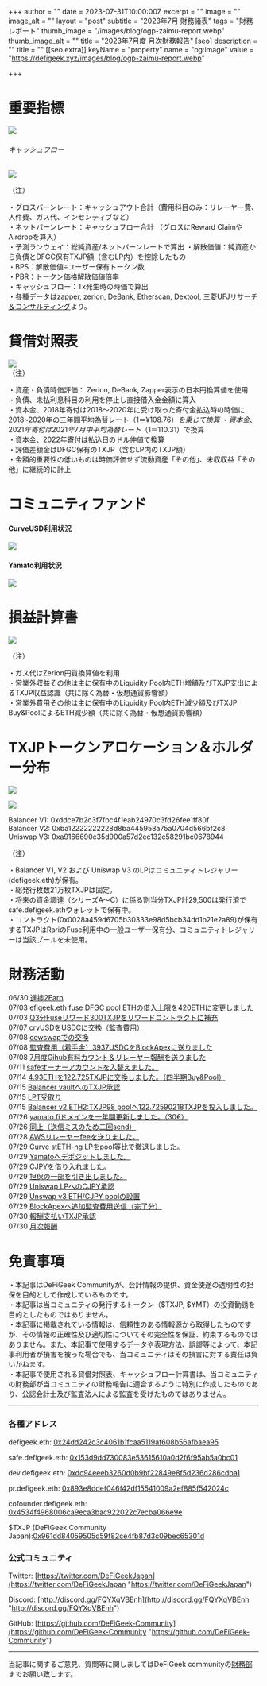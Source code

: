 
+++
author = ""
date = 2023-07-31T10:00:00Z
excerpt = ""
image = ""
image_alt = ""
layout = "post"
subtitle = "2023年7月 財務諸表"
tags = "財務レポート"
thumb_image = "/images/blog/ogp-zaimu-report.webp"
thumb_image_alt = ""
title = "2023年7月度 月次財務報告"
[seo]
description = ""
title = ""
[[seo.extra]]
keyName = "property"
name = "og:image"
value = "https://defigeek.xyz/images/blog/ogp-zaimu-report.webp"

+++

# 重要指標

![](/images/blog/23077.png)

###### キャッシュフロー

![](/images/blog/23071.png)

（注）

・グロスバーンレート：キャッシュアウト合計（費用科目のみ：リレーヤー費、人件費、ガス代、インセンティブなど）\
・ネットバーンレート：キャッシュフロー合計 （グロスにReward ClaimやAirdropを算入）\
・予測ランウェイ：総純資産/ネットバーンレートで算出 ・解散価値：純資産から負債とDFGC保有TXJP額（含むLP内）を控除したもの\
・BPS：解散価値÷ユーザー保有トークン数\
・PBR：トークン価格解散価値倍率\
・キャッシュフロー：Tx発生時の時価で算出\
・各種データは[zapper](https://t.co/lzLYnn8VGj?amp=1), [zerion](https://app.zerion.io/), [DeBank](https://debank.com/), [Etherscan](https://etherscan.io/), [Dextool](https://www.dextools.io/app/ether/pair-explorer/0xa9166690c35d900a57d2ec132c58291bc0678944), [三菱UFJリサーチ＆コンサルティング](http://www.murc-kawasesouba.jp/fx/lastmonth.php)より。

#

# 貸借対照表

![](/images/blog/23074.png)\
（注）

・資産・負債時価評価： Zerion, DeBank, Zapper表示の日本円換算値を使用\
・負債、未払利息科目の利用を停止し直接借入金金額に算入\
・資本金、2018年寄付は2018～2020年に受け取った寄付金払込時の時価に2018~2020年の三年間平均為替レート（$1＝¥108.76）を乗じて換算\
・資本金、2021年寄付は2021年7月中平均為替レート（$1＝110.31）で換算\
・資本金、2022年寄付は払込日のドル仲値で換算\
・評価差額金はDFGC保有のTXJP（含むLP内のTXJP額）\
・金額的重要性の低いものは時価評価せず流動資産「その他」、未収収益「その他」に継続的に計上

#

# コミュニティファンド

#### **CurveUSD利用状況**

![](/images/blog/23073.png)

#### **Yamato利用状況**

![](/images/blog/23072.png)

#

# 損益計算書

![](/images/blog/23075.png)

（注）

・ガス代はZerion円貨換算値を利用\
・営業外収益その他は主に保有中のLiquidity Pool内ETH増額及びTXJP支出によるTXJP収益認識（共に除く為替・仮想通貨影響額）\
・営業外費用その他は主に保有中のLiquidity Pool内ETH減少額及びTXJP Buy\&PoolによるETH減少額（共に除く為替・仮想通貨影響額）

#

# TXJPトークンアロケーション＆ホルダー分布

![](/images/blog/23076.png)

![](/images/blog/23078.png)

Balancer V1: 0xddce7b2c3f7fbc4f1eab24970c3fd26fee1ff80f\
Balancer V2: 0xba12222222228d8ba445958a75a0704d566bf2c8\
Uniswap V3: 0xa9166690c35d900a57d2ec132c58291bc0678944

（注）

・Balancer V1, V2 および Uniswap V3 のLPはコミュニティトレジャリー (defigeek.eth)が保有。\
・総発行枚数21万枚TXJPは固定。\
・将来の資金調達（シリーズA～C）に係る割当分TXJP計29,500は発行済でsafe.defigeek.ethウォレットで保有中。\
・コントラクト(0x0028a459d6705b30333e98d5bcb34dd1b21e2a89)が保有するTXJPはRariのFuse利用中の一般ユーザー保有分、コミュニティトレジャリーは当該プールを未使用。

#

# 財務活動

06/30	[進捗2Earn](https://polygonscan.com/tx/0xb55b570021b6d101f1bd410e334df1e82f924a9ff90897c6119096f26d2790f0)  
07/03	[efigeek.eth fuse DFGC pool ETHの借入上限を420ETHに変更しました](https://etherscan.io/tx/0x817f7f2a89ba48aa8eeccb4a23079289f124f29f23b133c5cf80f529d522c705)  
07/03	[Q3分Fuseリワード300TXJPをリワードコントラクトに補充](https://etherscan.io/tx/0x7a929ea62f88ff5bd26f583c610a546e84994193ac16f6662e3bb99e7259e227)  
07/07	[crvUSDをUSDCに交換（監査費用）](https://etherscan.io/tx/0xf884a4017eecea13578103942a2a20798c75526244b25377d33493a184c58980)  
07/08	[cowswapでの交換](https://etherscan.io/tx/0x44fe517b25d22548e80280f6a53c57f6aa4587bc234bba1fdf41e11c0dfa1449)   
07/08	[監査費用（着手金）3937USDCをBlockApexに送りました](https://etherscan.io/tx/0xa2c38897de28932c3de6401fc8ec67a9ccca24e7f23f5f2b4349aad2d9e3099b)  
07/08	[7月度Gihub有料カウント＆リレーヤー報酬を送りました](https://etherscan.io/tx/0x42038a1c1d7fa489f455945158847e29d1a793382539a320b79b2796f178d2f6)  
07/11	[safeオーナーアカウントを入替えました。](https://etherscan.io/tx/0xec0df320e4f955920aa30307053dc54d6b1de2f4253c1a7a3d00805a78173dea)  
07/14	[4.93ETHを122.725TXJPに交換しました。（四半期Buy&Pool）](https://etherscan.io/tx/0x3a3c90f7563d9e95a7c38ed779d9e63d7f4c70f24cc858bcc9e9d162082496c0)  
07/15	[Balancer vaultへのTXJP承認](https://etherscan.io/tx/0xe397d76cc9ee316dc64a440dbbc8ac6fd84cde581282db9e458641abb05be5fd)  
07/15	[LPT受取り](https://etherscan.io/tx/0x1049d2f4658b6d51091a544510212252829ec6c51408b27533254615630f69ad)  
07/15	[Balancer v2 ETH2:TXJP98 poolへ122.72590218TXJPを投入しました。](https://etherscan.io/tx/0x1049d2f4658b6d51091a544510212252829ec6c51408b27533254615630f69ad)  
07/26	[yamato.fiドメインを一年間更新しました。（30€）](https://etherscan.io/tx/0x73d4498663bc6d24948e55161ea237a71694bc2dd3796d08028d073428653405)  
07/26	[同上（送信ミスのため二回send）](https://etherscan.io/tx/0x07ff492995a4ce225f39501637d7f1da4431edc5c24b9851a4d34db64d3a02e9)  
07/28	[AWSリレーヤーfeeを送りました。](https://etherscan.io/tx/0xe7ed078921c3db123451722b1f99a23b50e9c063c5a6bf467c49a54d8af73202)  
07/29	[Curve stETH-ng LPをpool等比で撤退しました。](https://etherscan.io/tx/0xc718001104ca655f996dc6d3c4854c0ea198cc358acf998eed2b27d8d3275f50)    
07/29	[Yamatoへデポジットしました。](https://etherscan.io/tx/0xe495033e5065635c77a15abc983b6d4a231ba92fb72a695e4179ac9238fcbffb)  
07/29	[CJPYを借り入れました。](https://etherscan.io/tx/0x47fb98aeb69f7b44ec0c7663e45ba35f82a10281a5b83587337f0ff02a73fde8)  
07/29	[担保の一部を引き出しました。](https://etherscan.io/tx/0xd26149fbcf6c2e2f08b24790332579390d6ab063098f12cb8a9bed3e88d5c51e)  
07/29	[Uniswap LPへのCJPY承認](https://etherscan.io/tx/0x70393cad17d25b32f09654626331aeabd4de41437680e999d8d462883a6268b2)  
07/29	[Unswap v3 ETH/CJPY poolの設置](https://etherscan.io/tx/0x92aa70732b13707046df8fc42db7c6c4c67484d2d55ec5a0c535fe2d0b228e92)   
07/29	[BlockApexへ追加監査費用送信（完了分）](https://etherscan.io/tx/0x1a476d4f2b13b8999033e4eb64da9e9fc099c3511dc8603433a79555887b55b5)  
07/30	[報酬支払いTXJP承認](https://etherscan.io/tx/0x7f4c1369c4cdad0712b9d9aac07552710321bb607aba3b81b733441deb623fc9)  
07/30	[月次報酬](https://etherscan.io/tx/0x575563ae8776df1132e014762d77953254975b3aa9af83b65c35e18f93b980d1)  


# 免責事項

・本記事はDeFiGeek Communityが、会計情報の提供、資金使途の透明性の担保を目的として作成しているものです。\
・本記事は当コミュニティの発行するトークン（$TXJP, $YMT）の投資勧誘を目的としたものではありません。\
・本記事に掲載されている情報は、信頼性のある情報源から取得したものですが、その情報の正確性及び適切性についてその完全性を保証、約束するものではありません。また、本記事で使用するデータや表現方法、誤謬等によって、本記事利用者が損害を被った場合でも、当コミュニティはその損害に対する責任は負いかねます。\
・本記事で使用される貸借対照表、キャッシュフロー計算書は、当コミュニティの財務部が当コミュニティの財務報告に適合するように特別に作成したものであり、公認会計士及び監査法人による監査を受けたものではありません。

---

### 各種アドレス

defigeek.eth: [0x24dd242c3c4061b1fcaa5119af608b56afbaea95](https://etherscan.io/address/0x24dd242c3c4061b1fcaa5119af608b56afbaea95)

safe.defigeek.eth: [0x153d9dd730083e53615610a0d2f6f95ab5a0bc01](https://etherscan.io/address/0x153d9dd730083e53615610a0d2f6f95ab5a0bc01)

dev.defigeek.eth: [0xdc94eeeb3260d0b9bf22849e8f5d236d286cdba1](https://etherscan.io/address/0xdc94eeeb3260d0b9bf22849e8f5d236d286cdba1)

pr.defigeek.eth: [0x893e8ddef046f42df15541009a2ef885f542024c](https://etherscan.io/address/0x893e8ddef046f42df15541009a2ef885f542024c)

cofounder.defigeek.eth: [0x4534f4968006ca9eca3bac922022c7ecba066e9e](https://etherscan.io/address/0x4534f4968006ca9eca3bac922022c7ecba066e9e)

$TXJP (DeFiGeek Community Japan):[0x961dd84059505d59f82ce4fb87d3c09bec65301d](https://etherscan.io/token/0x961dd84059505d59f82ce4fb87d3c09bec65301d)

### 公式コミュニティ

Twitter: [https://twitter.com/DeFiGeekJapan](https://twitter.com/DeFiGeekJapan "https://twitter.com/DeFiGeekJapan")

Discord: [http://discord.gg/FQYXqVBEnh](http://discord.gg/FQYXqVBEnh "http://discord.gg/FQYXqVBEnh")

GitHub: [https://github.com/DeFiGeek-Community](https://github.com/DeFiGeek-Community "https://github.com/DeFiGeek-Community")

---

当記事に関するご意見、質問等に関しましてはDeFiGeek communityの[財務部](https://discord.gg/CkM2cyTz8N)までお願い致します。
